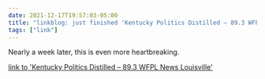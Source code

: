 ```yaml
---
date: 2021-12-17T19:57:03-05:00
title: "linkblog: just finished 'Kentucky Politics Distilled – 89.3 WFPL News Louisville'"
tags: ["link"]
---
```

Nearly a week later, this is even more heartbreaking.
 
[link to 'Kentucky Politics Distilled – 89.3 WFPL News Louisville'](https://wfpl.org/category/kentucky-politics-distilled/)
